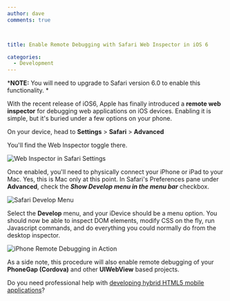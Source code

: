 ```yaml
---
author: dave
comments: true



title: Enable Remote Debugging with Safari Web Inspector in iOS 6

categories:
  - Development
---
```


***NOTE:** You will need to upgrade to Safari version 6.0 to enable this functionality. *





With the recent release of iOS6, Apple has finally introduced a **remote web inspector** for debugging web applications on iOS devices. Enabling it is simple, but it's buried under a few options on your phone.





On your device, head to **Settings** > **Safari** > **Advanced**





You'll find the Web Inspector toggle there.





![Web Inspector in Safari Settings](http://moduscreate.com/wp-content/uploads/2012/09/screens2.jpg)





Once enabled, you'll need to physically connect your iPhone or iPad to your Mac. Yes, this is Mac only at this point. In Safari's Preferences pane under **Advanced**, check the **_Show Develop menu in the menu bar_** checkbox.





![Safari Develop Menu](http://moduscreate.com/wp-content/uploads/2012/09/j2.png)





Select the **Develop** menu, and your iDevice should be a menu option. You should now be able to inspect DOM elements, modify CSS on the fly, run Javascript commands, and do everything you could normally do from the desktop inspector.





![iPhone Remote Debugging in Action](http://moduscreate.com/wp-content/uploads/2012/09/photo22.jpg)





As a side note, this procedure will also enable remote debugging of your **PhoneGap (Cordova)** and other **UIWebView** based projects.





Do you need professional help with [developing hybrid HTML5 mobile applications](http://moduscreate.com/capabilities/mobile-apps/)?



